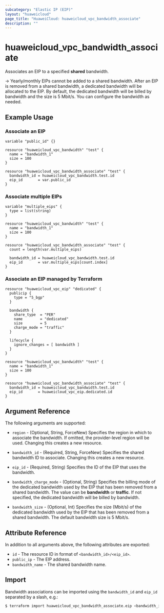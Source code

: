 ```yaml
---
subcategory: "Elastic IP (EIP)"
layout: "huaweicloud"
page_title: "HuaweiCloud: huaweicloud_vpc_bandwidth_associate"
description: ""
---
```


# huaweicloud_vpc_bandwidth_associate

Associates an EIP to a specified **shared** bandwidth.

-> Yearly/monthly EIPs cannot be added to a shared bandwidth. After an EIP is removed from a shared bandwidth,
  a dedicated bandwidth will be allocated to the EIP. By default, the dedicated bandwidth will be billed by bandwidth
  and the size is 5 Mbit/s. You can configure the bandwidth as needed.

## Example Usage

### Associate an EIP

```hcl
variable "public_id" {}

resource "huaweicloud_vpc_bandwidth" "test" {
  name = "bandwidth_1"
  size = 100
}

resource "huaweicloud_vpc_bandwidth_associate" "test" {
  bandwidth_id = huaweicloud_vpc_bandwidth.test.id
  eip_id       = var.public_id
}
```

### Associate multiple EIPs

```hcl
variable "multiple_eips" {
  type = list(string)
}

resource "huaweicloud_vpc_bandwidth" "test" {
  name = "bandwidth_1"
  size = 100
}

resource "huaweicloud_vpc_bandwidth_associate" "test" {
  count = length(var.multiple_eips)

  bandwidth_id = huaweicloud_vpc_bandwidth.test.id
  eip_id       = var.multiple_eips[count.index]
}
```

### Associate an EIP managed by Terraform

```hcl
resource "huaweicloud_vpc_eip" "dedicated" {
  publicip {
    type = "5_bgp"
  }

  bandwidth {
    share_type  = "PER"
    name        = "dedicated"
    size        = 5
    charge_mode = "traffic"
  }

  lifecycle {
    ignore_changes = [ bandwidth ]
  }
}

resource "huaweicloud_vpc_bandwidth" "test" {
  name = "bandwidth_1"
  size = 100
}

resource "huaweicloud_vpc_bandwidth_associate" "test" {
  bandwidth_id = huaweicloud_vpc_bandwidth.test.id
  eip_id       = huaweicloud_vpc_eip.dedicated.id
}
```

## Argument Reference

The following arguments are supported:

* `region` - (Optional, String, ForceNew) Specifies the region in which to associate the bandwidth. If omitted,
  the provider-level region will be used. Changing this creates a new resource.

* `bandwidth_id` - (Required, String, ForceNew) Specifies the shared bandwidth ID to associate.
  Changing this creates a new resource.

* `eip_id` - (Required, String) Specifies the ID of the EIP that uses the bandwidth.

* `bandwidth_charge_mode` - (Optional, String) Specifies the billing mode of the dedicated bandwidth used by the EIP that
  has been removed from a shared bandwidth. The value can be **bandwidth** or **traffic**. If not specified, the dedicated
  bandwidth will be billed by bandwidth.

* `bandwidth_size` - (Optional, Int) Specifies the size (Mbit/s) of the dedicated bandwidth used by the EIP that
  has been removed from a shared bandwidth. The default bandwidth size is 5 Mbit/s.

## Attribute Reference

In addition to all arguments above, the following attributes are exported:

* `id` - The resource ID in format of `<bandwidth_id>/<eip_id>`.
* `public_ip` - The EIP address.
* `bandwidth_name` - The shared bandwidth name.

## Import

Bandwidth associations can be imported using the `bandwidth_id` and `eip_id` separated by a slash, e.g.:

```bash
$ terraform import huaweicloud_vpc_bandwidth_associate.eip <bandwidth_id>/<eip_id>
```
